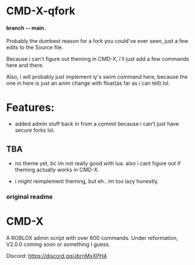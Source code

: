 # CMD-X-qfork
#### **branch -- main.**
Probably the dumbest reason for a fork you could've ever seen, just a few edits to the Source file.

Because i can't figure out theming in CMD-X, i'll just add a few commands here and there.

Also, i will probably just implement iy's swim command here, because the one in here is just an anim change with float(as far as i can tell) lol.
# Features:
- added admin stuff back in from a commit because i can't just have secure forks lol.



## TBA
- no theme yet, bc im not really good with lua. also i cant figure out if theming actually works in CMD-X.

- i *might* reimplement theming, but eh.. im too lazy honestly.
### original readme
# CMD-X
A ROBLOX admin script with over 600 commands. Under reformation, V2.0.0 coming soon or something I guess.

Discord: https://discord.gg/JbrnMxXPH4
